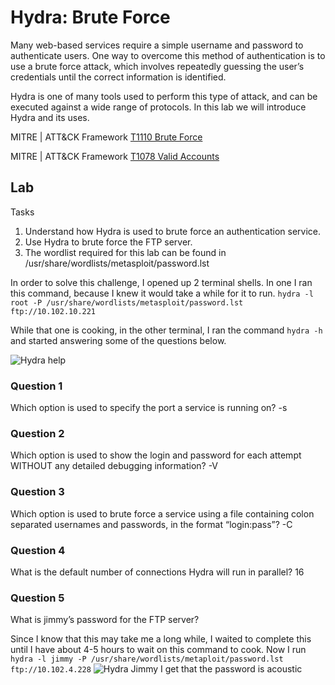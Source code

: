 # Hydra: Brute Force

Many web-based services require a simple username and password to authenticate users. One way to overcome this method of authentication is to use a brute force attack, which involves repeatedly guessing the user’s credentials until the correct information is identified.

Hydra is one of many tools used to perform this type of attack, and can be executed against a wide range of protocols. In this lab we will introduce Hydra and its uses.

MITRE | ATT&CK Framework [T1110 Brute Force](https://attack.mitre.org/versions/v6/techniques/T1110/) 

MITRE | ATT&CK Framework [T1078 Valid Accounts](https://attack.mitre.org/versions/v6/techniques/T1078/) 

## Lab


Tasks
1. Understand how Hydra is used to brute force an authentication service.
2. Use Hydra to brute force the FTP server.
3. The wordlist required for this lab can be found in /usr/share/wordlists/metasploit/password.lst

In order to solve this challenge, I opened up 2 terminal shells.
In one I ran this command, because I knew it would take a while for it to run.
```hydra -l root -P /usr/share/wordlists/metasploit/password.lst ftp://10.102.10.221```

While that one is cooking, in the other terminal, I ran the command
```hydra -h```
and started answering some of the questions below.

![Hydra help](./images/HydraHelp.PNG)

### Question 1
Which option is used to specify the port a service is running on?
-s

### Question 2
Which option is used to show the login and password for each attempt WITHOUT any detailed debugging information?
-V

### Question 3
Which option is used to brute force a service using a file containing colon separated usernames and passwords, in the format “login:pass”?
-C

### Question 4
What is the default number of connections Hydra will run in parallel?
16

### Question 5
What is jimmy’s password for the FTP server?

Since I know that this may take me a long while, I waited to complete this until I have about 4-5 hours to wait on this command to cook.
Now I run
```hydra -l jimmy -P /usr/share/wordlists/metaploit/password.lst ftp://10.102.4.228```
![Hydra Jimmy](./images/HydraJimmy.PNG)
 I get that the password is acoustic